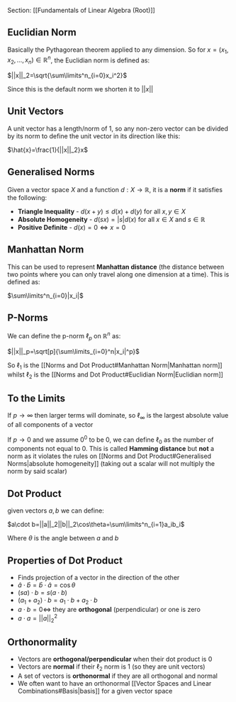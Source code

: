 Section: [[Fundamentals of Linear Algebra (Root)]]
## Euclidian Norm

Basically the Pythagorean theorem applied to any dimension. So for $x=(x_1,x_2,\dots,x_n)\in\mathbb{R}^n$, the Euclidian norm is defined as:

$||x||_2=\sqrt{\sum\limits^n_{i=0}x_i^2}$

Since this is the default norm we shorten it to $||x||$
## Unit Vectors

A unit vector has a length/norm of 1, so any non-zero vector can be divided by its norm to define the unit vector in its direction like this:

$\hat{x}=\frac{1}{||x||_2}x$
## Generalised Norms

Given a vector space $X$ and a function $d:X\rightarrow\mathbb{R}$, it is a **norm** if it satisfies the following:

- **Triangle Inequality** - $d(x+y)\leq d(x)+d(y)$ for all $x,y\in X$
- **Absolute Homogeneity** - $d(sx)=|s|d(x)$ for all $x\in X$ and $s\in\mathbb{R}$
- **Positive Definite** - $d(x)=0\iff x=0$
## Manhattan Norm

This can be used to represent **Manhattan distance** (the distance between two points where you can only travel along one dimension at a time). This is defined as:

$\sum\limits^n_{i=0}|x_i|$
## P-Norms

We can define the p-norm $\ell_p$ on $\mathbb{R}^n$ as:

$||x||_p=\sqrt[p]{\sum\limits_{i=0}^n|x_i|^p}$ 

So $\ell_1$ is the [[Norms and Dot Product#Manhattan Norm|Manhattan norm]] whilst $\ell_2$ is the [[Norms and Dot Product#Euclidian Norm|Euclidian norm]]
## To the Limits

If $p\rightarrow\infty$ then larger terms will dominate, so $\ell_\infty$ is the largest absolute value of all components of a vector

If $p\rightarrow0$ and we assume $0^0$ to be $0$, we can define $\ell_0$ as the number of components not equal to $0$. This is called **Hamming distance** but **not** a norm as it violates the rules on [[Norms and Dot Product#Generalised Norms|absolute homogeneity]] (taking out a scalar will not multiply the norm by said scalar) 
## Dot Product

given vectors $a,b$ we can define:

$a\cdot b=||a||_2||b||_2\cos\theta=\sum\limits^n_{i=1}a_ib_i$

Where $\theta$ is the angle between $a$ and $b$
## Properties of Dot Product

- Finds projection of a vector in the direction of the other
- $\hat{a}\cdot\hat{b}=\hat{b}\cdot\hat{a}=\cos\theta$
- $(sa)\cdot b=s(a\cdot b)$
- $(a_1+a_2)\cdot b=a_1\cdot b+a_2\cdot b$
- $a\cdot b=0\iff$ they are **orthogonal** (perpendicular) or one is zero
- $a\cdot a=||a||^2_2$
## Orthonormality

- Vectors are **orthogonal/perpendicular** when their dot product is $0$
- Vectors are **normal** if their $\ell_2$ norm is $1$ (so they are unit vectors)
- A set of vectors is **orthonormal** if they are all orthogonal and normal
- We often want to have an orthonormal [[Vector Spaces and Linear Combinations#Basis|basis]] for a given vector space